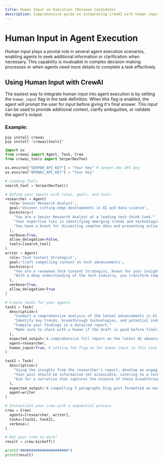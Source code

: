 ```yaml
---
title: Human Input on Execution [Release Candidate]
description: Comprehensive guide on integrating CrewAI with human input during execution in complex decision-making processes or when needed help during complex tasks.
---
```


# Human Input in Agent Execution

Human input plays a pivotal role in several agent execution scenarios, enabling agents to seek additional information or clarification when necessary. This capability is invaluable in complex decision-making processes or when agents need more details to complete a task effectively.

## Using Human Input with CrewAI

The easiest way to integrate human input into agent execution is by setting the `human_input` flag in the task definition. When this flag is enabled, the agent will prompt the user for input before giving it's final answer. This input can be used to provide additional context, clarify ambiguities, or validate the agent's output.

### Example:

```shell
pip install crewai
pip install 'crewai[tools]'
```

```python
import os
from crewai import Agent, Task, Crew
from crewai_tools import SerperDevTool

os.environ["SERPER_API_KEY"] = "Your Key" # serper.dev API key
os.environ["OPENAI_API_KEY"] = "Your Key"

# Loading Tools
search_tool = SerperDevTool()

# Define your agents with roles, goals, and tools
researcher = Agent(
  role='Senior Research Analyst',
  goal='Uncover cutting-edge developments in AI and data science',
  backstory=(
    "You are a Senior Research Analyst at a leading tech think tank."
    "Your expertise lies in identifying emerging trends and technologies in AI and data science."
    "You have a knack for dissecting complex data and presenting actionable insights."
  ),
  verbose=True,
  allow_delegation=False,
  tools=[search_tool]
)
writer = Agent(
  role='Tech Content Strategist',
  goal='Craft compelling content on tech advancements',
  backstory=(
    "You are a renowned Tech Content Strategist, known for your insightful and engaging articles on technology and innovation."
    "With a deep understanding of the tech industry, you transform complex concepts into compelling narratives."
  ),
  verbose=True,
  allow_delegation=True
)

# Create tasks for your agents
task1 = Task(
  description=(
    "Conduct a comprehensive analysis of the latest advancements in AI in 2024."
    "Identify key trends, breakthrough technologies, and potential industry impacts."
    "Compile your findings in a detailed report."
    "Make sure to check with a human if the draft is good before finalizing your answer."
  ),
  expected_output='A comprehensive full report on the latest AI advancements in 2024, leave nothing out',
  agent=researcher,
  human_input=True, # setting the flag on for human input in this task
)

task2 = Task(
  description=(
    "Using the insights from the researcher's report, develop an engaging blog post that highlights the most significant AI advancements."
    "Your post should be informative yet accessible, catering to a tech-savvy audience."
    "Aim for a narrative that captures the essence of these breakthroughs and their implications for the future."
  ),
  expected_output='A compelling 3 paragraphs blog post formatted as markdown about the latest AI advancements in 2024',
  agent=writer
)

# Instantiate your crew with a sequential process
crew = Crew(
  agents=[researcher, writer],
  tasks=[task1, task2],
  verbose=2
)

# Get your crew to work!
result = crew.kickoff()

print("######################")
print(result)
```
